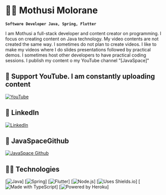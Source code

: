 
# 👨‍💻 Mothusi Molorane

**`Software Developer Java, Spring, Flutter`**

I am Mothusi a full-stack developer and content creator on programming. I focus on creating content on Java technology. My video contents are not created the same way. I sometimes do not plan to create videos. I like to make my videos where I do slides presentations followed by practical demos. I sometimes host other developers to have practical coding sessions. I publish my content o my YouTube channel "[JavaSpace]" 

## 🤩 Support YouTube. I am constantly uploading content

[![YouTube](https://custom-icon-badges.demolab.com/badge/-Subscribe-red?style=for-the-badge&logo=video&logoColor=white)](https://www.youtube.com/channel/UC5BkBVEep9_jc54l9W_SW0g?sub_confirmation=1 "Subscribe to my YouTube channel")
  
## 🤗 LinkedIn
[![LinkedIn](https://custom-icon-badges.demolab.com/badge/linkedin-red.svg?logo=linkedin&logoColor=fff)](https://www.linkedin.com/in/mothusi-molorane-88998130/ "LinkedIn profile")
 
## 🤩 JavaSpaceGithub
[![JavaSpace Github](https://custom-icon-badges.demolab.com/badge/git-red.svg?logo=git&logoColor=fff)](https://github.com/java-space "JavaSpace GitHub")

## 👨‍💻 Technologies

[![Java](https://custom-icon-badges.demolab.com/badge/-Java-47A248?style=for-the-badge&logo=java&logoColor=white)]
[![Spring](https://custom-icon-badges.demolab.com/badge/-Spring-000000?style=for-the-badge&logo=spring&logoColor=white)]
[![Flutter](https://custom-icon-badges.demolab.com/badge/-Flutter-218AAB?style=for-the-badge&logo=flutter&logoColor=white)]
[![Node.js](https://custom-icon-badges.demolab.com/badge/-Node.js-339933?style=for-the-badge&logo=node.js&logoColor=white)]
[![Uses Shields.io](https://custom-icon-badges.demolab.com/badge/-Uses_Shields.io-000000?style=for-the-badge&logo=shieldsiobadge&logoColor=white)]
[![Made with TypeScript](https://img.shields.io/badge/-Made_with_TypeScript-3178C6?style=for-the-badge&logo=typescript&logoColor=white)]
[![Powered by Heroku](https://img.shields.io/badge/-Powered_by_Heroku-6567a5?style=for-the-badge&logo=heroku&logoColor=white)]

<!--
**molorane/molorane** is a ✨ _special_ ✨ repository because its `README.md` (this file) appears on your GitHub profile.

Here are some ideas to get you started:

- 🔭 I’m currently working on ...
- 🌱 I’m currently learning ...
- 👯 I’m looking to collaborate on ...
- 🤔 I’m looking for help with ...
- 💬 Ask me about ...
- 📫 How to reach me: ...
- 😄 Pronouns: ...
- ⚡ Fun fact: ...
-->
